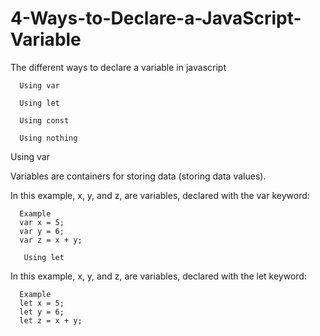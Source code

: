 # 4-Ways-to-Declare-a-JavaScript-Variable

The different ways to declare a variable in javascript


      Using var
      
      Using let
      
      Using const
      
      Using nothing

Using var

Variables are containers for storing data (storing data values).

In this example, x, y, and z, are variables, declared with the var keyword:

      Example
      var x = 5;
      var y = 6;
      var z = x + y;
      
       Using let
In this example, x, y, and z, are variables, declared with the let keyword:

      Example
      let x = 5;
      let y = 6;
      let z = x + y;
